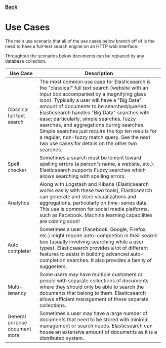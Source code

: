 ### <a href="https://ysu-csis-se.github.io/csci-5802-tooldemo-elasticsearch/">Back</a>

# Use Cases

The main use scenario that all of the use cases below branch off of is the need to have a full-text search engine on an HTTP web interface.

Throughout the scenarios below documents can be replaced by any database collection.

| Use Case | Description  |
|---- | ---------- |
|Classical full text search | The most common use case for Elasticsearch is the "classical" full text search (website with an input box accompanied by a magnifying glass icon). Typically a user will have a "Big Data" amount of documents to be searched/queried. Elasticsearch handles "Big Data" searches with ease; particularly, simple searches, fuzzy searches, and aggregations during searches. Simple searches just require the top ten results for a regular, non-fuzzy match query. See the next two use cases for details on the other two searches.|
|Spell checker | Sometimes a search must be lenient toward spelling errors (a person's name, a website, etc.). Elasticsearch supports Fuzzy searches which allows searching with spelling errors. |
|Analytics | Along with Logstash and Kibana (Elasticsearch works easily with these two tools), Elasticsearch can generate and store visualizations and aggregations, particularly on time-series data. This use is common for social media platforms, such as Facebook. Machine learning capabilities are coming soon!|
|Auto completer | Sometimes a user (Facebook, Google, Firefox, etc.) might require auto-completion in their search box (usually involving searching while a user types). Elasticsearch provides a lot of different features to assist in building advanced auto-completion searches. It also provides a family of suggesters. |
|Multi-tenancy | Some users may have multiple customers or people with separate collections of documents where they should only be able to search the documents that belong to them. Elasticsearch allows efficient management of these separate collections. |
|General purpose document store | Sometimes a user may have a large number of documents that need to be stored with minimal management or search needs. Elasticsearch can house an extensive amount of documents as it is a distributed system.|
